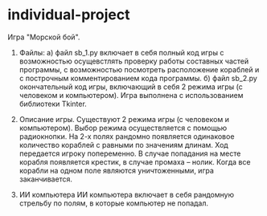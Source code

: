 # individual-project
Игра "Морской бой".

1. Файлы:
а) файл sb_1.py включает в себя полный код игры с возможностью осущевстлять проверку работы составных частей программы, с возможностью посмотреть расположение кораблей и с построчным комментированием кода программы.
б) файл sb_2.py окончательный код игры, включающий в себя 2 режима игры (с человеком и компьютером).
Игра выполнена с использованием библиотеки Tkinter. 

2. Описание игры.
Существуют 2 режима игры (с человеком и компьютером). Выбор режима осуществляется с помощью радиокнопки.
На 2-х полях рандомно появляется одинаковое количество кораблей с равными по значениям длинам.
Ход передается игроку попеременно. В случае попадания на месте корабля появляется крестик, в случае промаха – нолик. Когда все корабли на одном поле являются уничтоженными, игра заканчивается.


3. ИИ компьютера
ИИ компьютера включает в себя рандомную стрельбу по полям, в которые компьютер не попадал.
